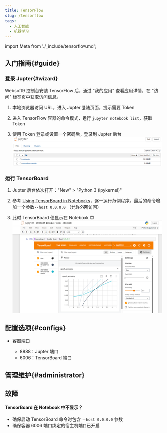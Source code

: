 ```yaml
---
title: TensorFlow
slug: /tensorflow
tags:
  - 人工智能
  - 机器学习
---
```


import Meta from './_include/tensorflow.md';

<Meta name="meta" />

## 入门指南{#guide}

### 登录 Jupter{#wizard}

Websoft9 控制台安装 TensorFlow 后，通过 "我的应用" 查看应用详情，在 "访问" 标签页中获取访问信息。  

1. 本地浏览器访问 URL，进入 Jupter 登陆页面，提示需要 Token

2. 进入 TensorFlow 容器的命令模式，运行 `jupyter notebook list`，获取 Token

3. 使用 Token 登录或设置一个密码后，登录到 Jupter 后台
   ![](./assets/tensorflow-jupter-websoft9.png)

### 运行 TensorBoard

1. Jupter 后台依次打开："New" > "Python 3 (ipykernel)"

2. 参考 [Using TensorBoard in Notebooks](https://tensorflow.google.cn/tensorboard/tensorboard_in_notebooks)，逐一运行范例程序。最后的命令增加一个参数`--host 0.0.0.0` （允许外网访问）

4. 此时 TensorBoard 便显示在 Notebook 中
   ![](./assets/tensorflow-dashjupter-websoft9.png)


## 配置选项{#configs}

- 容器端口

  - 8888：Jupter 端口
  - 6006：TensorBoard 端口

## 管理维护{#administrator}

## 故障

#### TensorBoard 在 Notebook 中不显示？

- 确保启动 TensorBoard 命令时包含 `--host 0.0.0.0` 参数
- 确保容器 6006 端口绑定的宿主机端口已开启
